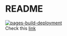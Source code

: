 # README
[![pages-build-deployment](https://github.com/ni1o1/BusGPSVis/actions/workflows/pages/pages-build-deployment/badge.svg?branch=main)](https://github.com/ni1o1/BusGPSVis/actions/workflows/pages/pages-build-deployment)  
Check this [link](https://ni1o1.github.io/BusGPSVis/build/)
